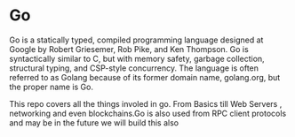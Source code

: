 # Go
Go is a statically typed, compiled programming language designed at Google by Robert Griesemer, Rob Pike, and Ken Thompson.
Go is syntactically similar to C, but with memory safety, garbage collection, structural typing, and CSP-style concurrency.
The language is often referred to as Golang because of its former domain name, golang.org, but the proper name is Go.


This repo covers all the things involed in go. From Basics till Web Servers , networking and even blockchains.Go is also used from RPC client protocols and may be in the future we will build this also
